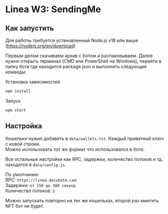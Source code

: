 # Linea W3: SendingMe

## Как запустить
Для работы требуется установленный Node.js v18 или выше (https://nodejs.org/en/download)

Первым делом скачиваем архив с ботом и распаковываем.
Далее нужно открыть терминал (CMD или PowerShell на Windows), перейти в папку бота где находится package.json и выполнить следующие команды:

Установка зависимостей
```bash
npm install
```

Запуск
```bash
npm start
```

## Настройка

Кошельки нужно добавить в `data/wallets.txt`. Каждый приватный ключ с новой строки.\
Можно использовать тот же формат что использовался в боте.

Все остальные настройки как RPC, задержки, количество потоков и тд. находятся в `data/config.js`.

По умолчанию:\
RPC: `https://linea.decubate.com`\
Задержки: `от 150 до 300 секунд`\
Количество потоков: `2`

Можно запускать повторно на тех же кошельках, второй раз минтить NFT бот не будет.

